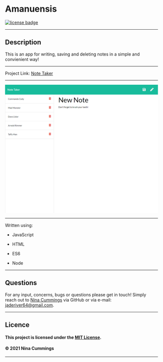 
# Amanuensis
<a href='https://opensource.org/licenses/MIT'><img src='https://img.shields.io/badge/license-MIT-blueviolet' alt='license badge'></a>

---------------------------------------

## Description
This is an app for writing, saving and deleting notes in a simple and convienient way!

---------------------------------------

Project Link: 
[Note Taker](https://sheltered-crag-78743.herokuapp.com/)


---------------------------------------


![Project Usage Image](./public/assets/images/screenshot.png)

---------------------------------------

Written using:

                    
* JavaScript
   
* HTML
   
* ES6
   
* Node
 
---------------------------------------

## Questions

For any input, concerns, bugs or questions please get in touch!  Simply reach out to [Nina Cummings](https://github.com/jaderiver62/amanuensis/tree/main) via GitHub or via e-mail: jaderiver64@gmail.com.

---------------------------------------

## Licence


#### This project is licensed under the [MIT License](https://opensource.org/licenses/MIT).
#### &copy; 2021 Nina Cummings

---------------------------------------
    